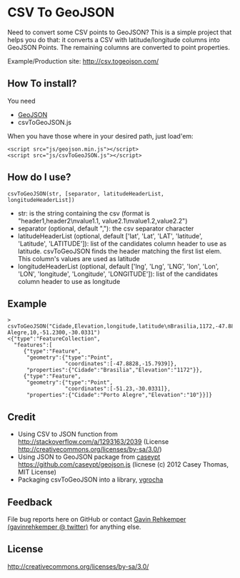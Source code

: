 CSV To GeoJSON
================

Need to convert some CSV points to GeoJSON? 
This is a simple project that helps you do that: it converts a CSV with latitude/longitude columns into GeoJSON Points. The remaining columns are converted to point properties.

Example/Production site: http://csv.togeojson.com/

How To install?
------
You need
* [GeoJSON](https://gemnasium.com/npms/geojson) 
* csvToGeoJSON.js 

When you have those where in your desired path, just load'em:

```
<script src="js/geojson.min.js"></script>
<script src="js/csvToGeoJSON.js"></script>
```

How do I use?
------

```
csvToGeoJSON(str, [separator, latitudeHeaderList, longitudeHeaderList])
```

* str: is the string containing the csv (format is "header1,header2\nvalue1.1, value2.1\nvalue1.2,value2.2")
* separator (optional, default ","): the csv separator character
* latitudeHeaderList (optional, default ['lat', 'Lat', 'LAT', 'latitude', 'Latitude', 'LATITUDE']): list of the candidates column header to use as latitude. csvToGeoJSON finds the header matching the first list elem. This column's values are used as latitude
* longitudeHeaderList (optional, default ['lng', 'Lng', 'LNG', 'lon', 'Lon', 'LON', 'longitude', 'Longitude', 'LONGITUDE']): list of the candidates column header to use as longitude

Example
------

```
> csvToGeoJSON("Cidade,Elevation,longitude,latitude\nBrasilia,1172,-47.8828,-15.7939\nPorto Alegre,10,-51.2300,-30.0331")
<{"type":"FeatureCollection",
  "features":[
     {"type":"Feature",
      "geometry":{"type":"Point",
                  "coordinates":[-47.8828,-15.7939]},
      "properties":{"Cidade":"Brasilia","Elevation":"1172"}},
     {"type":"Feature",
      "geometry":{"type":"Point",
                  "coordinates":[-51.23,-30.0331]},
      "properties":{"Cidade":"Porto Alegre","Elevation":"10"}}]}
```

Credit
------

* Using CSV to JSON function from http://stackoverflow.com/a/1293163/2039 (License http://creativecommons.org/licenses/by-sa/3.0/)
* Using JSON to GeoJSON package from [caseypt](https://github.com/caseypt) https://github.com/caseypt/geojson.js (licnese (c) 2012 Casey Thomas, MIT License)
* Packaging csvToGeoJSON into a library, [vgrocha](https://github.com/vgrocha)

Feedback
--------

File bug reports here on GitHub or contact [Gavin Rehkemper](http://github.com/gavreh) [(gavinrehkemper @ twitter)](http://twitter.com/gavinrehkemper) for anything else.

License
-------
http://creativecommons.org/licenses/by-sa/3.0/
